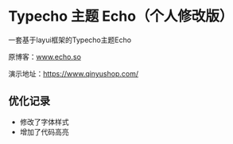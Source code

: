 # Typecho 主题 Echo（个人修改版）

一套基于layui框架的Typecho主题Echo

原博客：www.echo.so

演示地址：https://www.qinyushop.com/


## 优化记录
- 修改了字体样式
- 增加了代码高亮
